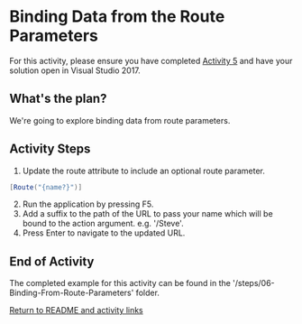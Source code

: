 # Binding Data from the Route Parameters

For this activity, please ensure you have completed [Activity 5](05-BindingFromQueryString.md) and have your solution open in Visual Studio 2017.

## What's the plan?

We're going to explore binding data from route parameters.

## Activity Steps

1. Update the route attribute to include an optional route parameter.

``` csharp
[Route("{name?}")]
```

2. Run the application by pressing F5.
3. Add a suffix to the path of the URL to pass your name which will be bound to the action argument. e.g. '/Steve'.
4. Press Enter to navigate to the updated URL.

## End of Activity

The completed example for this activity can be found in the '/steps/06-Binding-From-Route-Parameters' folder.

[Return to README and activity links](../README.md)